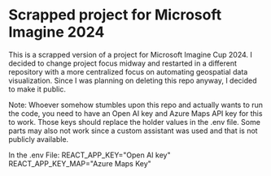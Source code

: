 # Scrapped project for Microsoft Imagine 2024

This is a scrapped version of a project for Microsoft Imagine Cup 2024. I decided to change project focus midway and restarted in a different repository with a more centralized focus on automating geospatial data visualization. Since I was planning on deleting this repo anyway, I decided to make it public. 

Note: Whoever somehow stumbles upon this repo and actually wants to run the code, you need to have an Open AI key and Azure Maps API key for this to work. Those keys should replace the holder values in the .env file. Some parts may also not work since a custom assistant was used and that is not publicly available.

In the .env File:
REACT_APP_KEY="Open AI key"
REACT_APP_KEY_MAP="Azure Maps Key"
